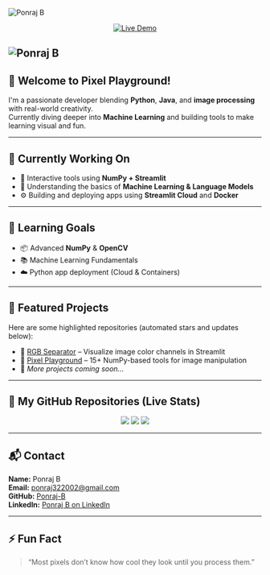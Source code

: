 ![Ponraj B](https://readme-typing-svg.demolab.com/?lines=👋+Hi,+I'm+Ponraj+B;💻+Python+%26+Java+Developer;🎨+Image+Processing+Enthusiast;🚀+Streamlit+Lover;🧠+Learning+Machine+Learning+Fundamentals;⚙️+Building+Foundation+of+LM+Basics&center=true&width=800&height=50&pause=1000&color=F70000&vCenter=true&size=25)

<p align="center">
  <a href="https://pixelplayground.streamlit.app/" target="_blank">
    <img src="https://img.shields.io/badge/🔴 Live Demo-PixelPlayground-red?style=for-the-badge&logo=streamlit" alt="Live Demo">
  </a>
</p>

![Ponraj B](https://readme-typing-svg.demolab.com/?lines=👋+Hi,+I'm+Ponraj+B;💻+Python+%26+Java+Developer;🎨+Image+Processing+Enthusiast;🚀+Streamlit+Lover;🧠+Learning+Machine+Learning+Fundamentals)
---

## 🎯 Welcome to Pixel Playground!

I'm a passionate developer blending **Python**, **Java**, and **image processing** with real-world creativity.  
Currently diving deeper into **Machine Learning** and building tools to make learning visual and fun.

---

## 🔭 Currently Working On

- 🧪 Interactive tools using **NumPy + Streamlit**
- 🤖 Understanding the basics of **Machine Learning & Language Models**
- ⚙️ Building and deploying apps using **Streamlit Cloud** and **Docker**

---

## 🌱 Learning Goals

- 📦 Advanced **NumPy** & **OpenCV**
- 📚 Machine Learning Fundamentals
- ☁️ Python app deployment (Cloud & Containers)

---

## 🚀 Featured Projects

Here are some highlighted repositories (automated stars and updates below):

- 🎨 [RGB Separator](https://github.com/Ponraj-B/RGB-Channel-Viewer) – Visualize image color channels in Streamlit  
- 🧰 [Pixel Playground](https://github.com/Ponraj-B/pixel-playground) – 15+ NumPy-based tools for image manipulation  
- 🔧 *More projects coming soon...*

---

## 📂 My GitHub Repositories (Live Stats)

<p align="center">
  <img src="https://github-readme-stats.vercel.app/api/top-langs/?username=Ponraj-B&layout=compact&theme=radical" />
  <img src="https://github-readme-stats.vercel.app/api?username=Ponraj-B&show_icons=true&theme=radical" />
  <img src="https://github-readme-streak-stats.herokuapp.com/?user=Ponraj-B&theme=radical" />
</p>

---

## 📬 Contact

**Name:** Ponraj B  
**Email:** [ponraj322002@gmail.com](mailto:ponraj322002@gmail.com)  
**GitHub:** [Ponraj-B](https://github.com/Ponraj-B)  
**LinkedIn:** [Ponraj B on LinkedIn](https://in.linkedin.com/in/ponraj-b-96a917264)

---

## ⚡ Fun Fact

> “Most pixels don’t know how cool they look until you process them.”
